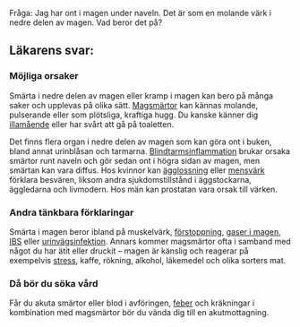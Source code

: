 Fråga: Jag har ont i magen under naveln. Det är som en molande värk i nedre delen av magen. Vad beror det på?

Läkarens svar:
--------------

### Möjliga orsaker

Smärta i nedre delen av magen eller kramp i magen kan bero på många saker och upplevas på olika sätt. [Magsmärtor](https://www.kry.se/fakta/ont-i-magen/ "magsmartor") kan kännas molande, pulserande eller som plötsliga, kraftiga hugg. Du kanske känner dig [illamående](https://www.kry.se/fakta/illamaende/ "illamaende") eller har svårt att gå på toaletten.

Det finns flera organ i nedre delen av magen som kan göra ont i buken, bland annat urinblåsan och tarmarna. [Blindtarmsinflammation](https://www.kry.se/fakta/blindtarmsinflammation/ "blindtarmsinflammation") brukar orsaka smärtor runt naveln och gör sedan ont i högra sidan av magen, men smärtan kan vara diffus. Hos kvinnor kan [ägglossning](https://www.kry.se/fakta/smarta-vid-agglossning/ "agglossning") eller [mensvärk](https://www.kry.se/fakta/pms-pmds/ "mensvark") förklara besvären, liksom andra sjukdomstillstånd i äggstockarna, äggledarna och livmodern. Hos män kan prostatan vara orsak till värken.

### Andra tänkbara förklaringar

Smärta i magen beror ibland på muskelvärk, [förstoppning](https://www.kry.se/fakta/forstoppning/ "forstoppning"), [gaser i magen](https://www.kry.se/fakta/gaser-i-magen/ "gaser-i-magen"), [IBS](https://www.kry.se/fakta/ibs/ "ibs") eller [urinvägsinfektion](https://www.kry.se/fakta/urinvagsinfektion/ "urinvagsinfektion"). Annars kommer magsmärtor ofta i samband med något du har ätit eller druckit – magen är känslig och reagerar på exempelvis [stress](https://www.kry.se/fakta/stress/ "stress"), kaffe, rökning, alkohol, läkemedel och olika sorters mat.

### Då bör du söka vård

Får du akuta smärtor eller blod i avföringen, [feber](https://www.kry.se/fakta/feber/ "feber") och kräkningar i kombination med magsmärtor bör du vända dig till en akutmottagning.
